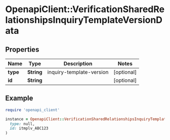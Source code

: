 # OpenapiClient::VerificationSharedRelationshipsInquiryTemplateVersionData

## Properties

| Name | Type | Description | Notes |
| ---- | ---- | ----------- | ----- |
| **type** | **String** | inquiry-template-version | [optional] |
| **id** | **String** |  | [optional] |

## Example

```ruby
require 'openapi_client'

instance = OpenapiClient::VerificationSharedRelationshipsInquiryTemplateVersionData.new(
  type: null,
  id: itmplv_ABC123
)
```

